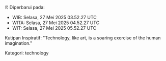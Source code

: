 ⏰ Diperbarui pada:
- WIB: Selasa, 27 Mei 2025 03.52.27 UTC
- WITA: Selasa, 27 Mei 2025 04.52.27 UTC
- WIT: Selasa, 27 Mei 2025 05.52.27 UTC

Kutipan Inspiratif:
"Technology, like art, is a soaring exercise of the human imagination."


Kategori: technology

